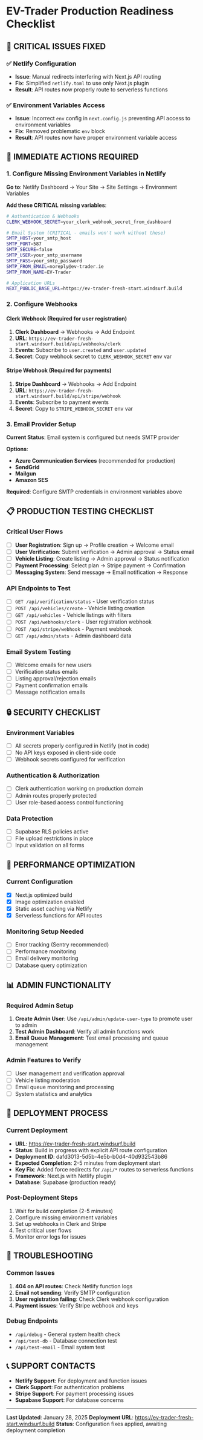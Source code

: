 # EV-Trader Production Readiness Checklist

## 🚨 CRITICAL ISSUES FIXED

### ✅ Netlify Configuration
- **Issue**: Manual redirects interfering with Next.js API routing
- **Fix**: Simplified `netlify.toml` to use only Next.js plugin
- **Result**: API routes now properly route to serverless functions

### ✅ Environment Variables Access
- **Issue**: Incorrect `env` config in `next.config.js` preventing API access to environment variables
- **Fix**: Removed problematic `env` block
- **Result**: API routes now have proper environment variable access

## 🔧 IMMEDIATE ACTIONS REQUIRED

### 1. Configure Missing Environment Variables in Netlify

**Go to**: Netlify Dashboard → Your Site → Site Settings → Environment Variables

**Add these CRITICAL missing variables**:

```bash
# Authentication & Webhooks
CLERK_WEBHOOK_SECRET=your_clerk_webhook_secret_from_dashboard

# Email System (CRITICAL - emails won't work without these)
SMTP_HOST=your_smtp_host
SMTP_PORT=587
SMTP_SECURE=false
SMTP_USER=your_smtp_username
SMTP_PASS=your_smtp_password
SMTP_FROM_EMAIL=noreply@ev-trader.ie
SMTP_FROM_NAME=EV-Trader

# Application URLs
NEXT_PUBLIC_BASE_URL=https://ev-trader-fresh-start.windsurf.build
```

### 2. Configure Webhooks

#### Clerk Webhook (Required for user registration)
1. **Clerk Dashboard** → Webhooks → Add Endpoint
2. **URL**: `https://ev-trader-fresh-start.windsurf.build/api/webhooks/clerk`
3. **Events**: Subscribe to `user.created` and `user.updated`
4. **Secret**: Copy webhook secret to `CLERK_WEBHOOK_SECRET` env var

#### Stripe Webhook (Required for payments)
1. **Stripe Dashboard** → Webhooks → Add Endpoint  
2. **URL**: `https://ev-trader-fresh-start.windsurf.build/api/stripe/webhook`
3. **Events**: Subscribe to payment events
4. **Secret**: Copy to `STRIPE_WEBHOOK_SECRET` env var

### 3. Email Provider Setup

**Current Status**: Email system is configured but needs SMTP provider

**Options**:
- **Azure Communication Services** (recommended for production)
- **SendGrid** 
- **Mailgun**
- **Amazon SES**

**Required**: Configure SMTP credentials in environment variables above

## 📋 PRODUCTION TESTING CHECKLIST

### Critical User Flows
- [ ] **User Registration**: Sign up → Profile creation → Welcome email
- [ ] **User Verification**: Submit verification → Admin approval → Status email
- [ ] **Vehicle Listing**: Create listing → Admin approval → Status notification
- [ ] **Payment Processing**: Select plan → Stripe payment → Confirmation
- [ ] **Messaging System**: Send message → Email notification → Response

### API Endpoints to Test
- [ ] `GET /api/verification/status` - User verification status
- [ ] `POST /api/vehicles/create` - Vehicle listing creation
- [ ] `GET /api/vehicles` - Vehicle listings with filters
- [ ] `POST /api/webhooks/clerk` - User registration webhook
- [ ] `POST /api/stripe/webhook` - Payment webhook
- [ ] `GET /api/admin/stats` - Admin dashboard data

### Email System Testing
- [ ] Welcome emails for new users
- [ ] Verification status emails
- [ ] Listing approval/rejection emails
- [ ] Payment confirmation emails
- [ ] Message notification emails

## 🔒 SECURITY CHECKLIST

### Environment Variables
- [ ] All secrets properly configured in Netlify (not in code)
- [ ] No API keys exposed in client-side code
- [ ] Webhook secrets configured for verification

### Authentication & Authorization
- [ ] Clerk authentication working on production domain
- [ ] Admin routes properly protected
- [ ] User role-based access control functioning

### Data Protection
- [ ] Supabase RLS policies active
- [ ] File upload restrictions in place
- [ ] Input validation on all forms

## 🚀 PERFORMANCE OPTIMIZATION

### Current Configuration
- [x] Next.js optimized build
- [x] Image optimization enabled
- [x] Static asset caching via Netlify
- [x] Serverless functions for API routes

### Monitoring Setup Needed
- [ ] Error tracking (Sentry recommended)
- [ ] Performance monitoring
- [ ] Email delivery monitoring
- [ ] Database query optimization

## 📊 ADMIN FUNCTIONALITY

### Required Admin Setup
1. **Create Admin User**: Use `/api/admin/update-user-type` to promote user to admin
2. **Test Admin Dashboard**: Verify all admin functions work
3. **Email Queue Management**: Test email processing and queue management

### Admin Features to Verify
- [ ] User management and verification approval
- [ ] Vehicle listing moderation
- [ ] Email queue monitoring and processing
- [ ] System statistics and analytics

## 🔄 DEPLOYMENT PROCESS

### Current Deployment
- **URL**: https://ev-trader-fresh-start.windsurf.build
- **Status**: Build in progress with explicit API route configuration
- **Deployment ID**: dafd3013-5d5b-4e5b-b0d4-40d932543b86
- **Expected Completion**: 2-5 minutes from deployment start
- **Key Fix**: Added force redirects for `/api/*` routes to serverless functions
- **Framework**: Next.js with Netlify plugin
- **Database**: Supabase (production ready)

### Post-Deployment Steps
1. Wait for build completion (2-5 minutes)
2. Configure missing environment variables
3. Set up webhooks in Clerk and Stripe
4. Test critical user flows
5. Monitor error logs for issues

## 🐛 TROUBLESHOOTING

### Common Issues
1. **404 on API routes**: Check Netlify function logs
2. **Email not sending**: Verify SMTP configuration
3. **User registration failing**: Check Clerk webhook configuration
4. **Payment issues**: Verify Stripe webhook and keys

### Debug Endpoints
- `/api/debug` - General system health check
- `/api/test-db` - Database connection test
- `/api/test-email` - Email system test

## 📞 SUPPORT CONTACTS

- **Netlify Support**: For deployment and function issues
- **Clerk Support**: For authentication problems  
- **Stripe Support**: For payment processing issues
- **Supabase Support**: For database concerns

---

**Last Updated**: January 28, 2025
**Deployment URL**: https://ev-trader-fresh-start.windsurf.build
**Status**: Configuration fixes applied, awaiting deployment completion
